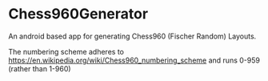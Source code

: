 # Chess960Generator
An android based app for generating Chess960 (Fischer Random) Layouts.

The numbering scheme adheres to https://en.wikipedia.org/wiki/Chess960_numbering_scheme and runs 0-959 (rather than 1-960)
